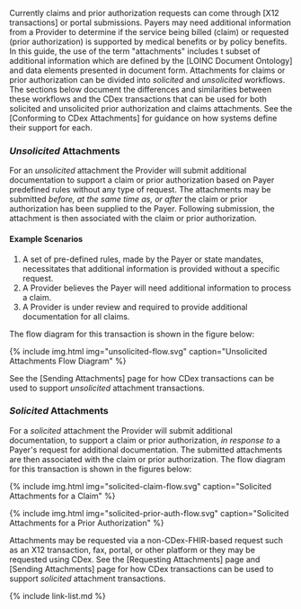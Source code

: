 
Currently claims <span class="bg-success" markdown="1">and prior authorization</span><!-- new-content --> requests can come through [X12 transactions] or portal submissions. Payers may need additional information from a Provider to determine if the service being billed (claim) or requested (prior authorization) is supported by medical benefits or by policy benefits. In this guide, the use of the term "attachments" includes t subset of additional information which are defined by the [LOINC Document Ontology] and data elements presented in document form.  Attachments for claims or prior authorization can be divided into *solicited* and *unsolicited* workflows. The sections below document the differences and similarities between these workflows and the CDex transactions <span class="bg-success" markdown="1">that can be used for both solicited and unsolicited prior authorization and claims attachments. See the [Conforming to CDex Attachments] for guidance on how systems define their support for each.</span><!-- new-content -->

### *Unsolicited* Attachments

For an *unsolicited* attachment the Provider will submit additional documentation to support a claim or prior authorization based on Payer predefined rules without any type of request.  The attachments may be submitted *before, at the same time as, or after* the claim or prior authorization has been supplied to the Payer. Following submission, the attachment is then associated with the claim or prior authorization. 

#### Example Scenarios

1.  A set of pre-defined rules, made by the <span class="bg-success" markdown="1">Payer or state mandates</span><!-- new-content -->, necessitates that
additional information is provided without a specific request.
2.  A Provider believes the Payer will need additional information to process a claim.
3.  A Provider is under review and required to provide additional documentation for all claims.

The flow diagram for this transaction is shown in the figure below:

{% include img.html img="unsolicited-flow.svg" caption="Unsolicited Attachments Flow Diagram" %}

See the [Sending Attachments] page for how CDex transactions can be used to support  *unsolicited* attachment transactions.

### *Solicited* Attachments

For a *solicited* attachment the Provider will submit additional documentation, to support a claim or prior authorization, *in response to* a Payer's request for additional documentation.  The submitted attachments are then associated with the claim or prior authorization. The flow diagram for this transaction is shown in the figures below:


{% include img.html img="solicited-claim-flow.svg" caption="Solicited Attachments for a Claim" %}


{% include img.html img="solicited-prior-auth-flow.svg" caption="Solicited Attachments for a Prior Authorization" %}

Attachments may be requested via a non-CDex-FHIR-based request such as an X12 transaction, fax, portal, or other platform or they may be requested using CDex. See the [Requesting Attachments] page and [Sending Attachments] page for how CDex transactions can be used to support  *solicited* attachment transactions.

{% include link-list.md %}